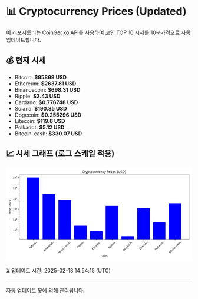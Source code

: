 
# 📊 Cryptocurrency Prices (Updated)

이 리포지토리는 CoinGecko API를 사용하여 코인 TOP 10 시세를 10분가격으로 자동 업데이트합니다.

## 💰 현재 시세
- Bitcoin: **$95868 USD**
- Ethereum: **$2637.81 USD**
- Binancecoin: **$698.31 USD**
- Ripple: **$2.43 USD**
- Cardano: **$0.776748 USD**
- Solana: **$190.85 USD**
- Dogecoin: **$0.255296 USD**
- Litecoin: **$119.8 USD**
- Polkadot: **$5.12 USD**
- Bitcoin-cash: **$330.07 USD**

## 📈 시세 그래프 (로그 스케일 적용)
![Crypto Prices](crypto_prices.png)

⏳ 업데이트 시간: 2025-02-13 14:54:15 (UTC)

---
자동 업데이트 봇에 의해 관리됩니다.
